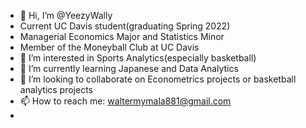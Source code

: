 - 👋 Hi, I’m @YeezyWally
- Current UC Davis student(graduating Spring 2022)
- Managerial Economics Major and Statistics Minor
- Member of the Moneyball Club at UC Davis
- 👀 I’m interested in Sports Analytics(especially basketball)
- 🌱 I’m currently learning Japanese and Data Analytics
- 💞️ I’m looking to collaborate on Econometrics projects or basketball analytics projects
- 📫 How to reach me: waltermymala881@gmail.com
-

<!---
YeezyWally/YeezyWally is a ✨ special ✨ repository because its `README.md` (this file) appears on your GitHub profile.
You can click the Preview link to take a look at your changes.
--->
